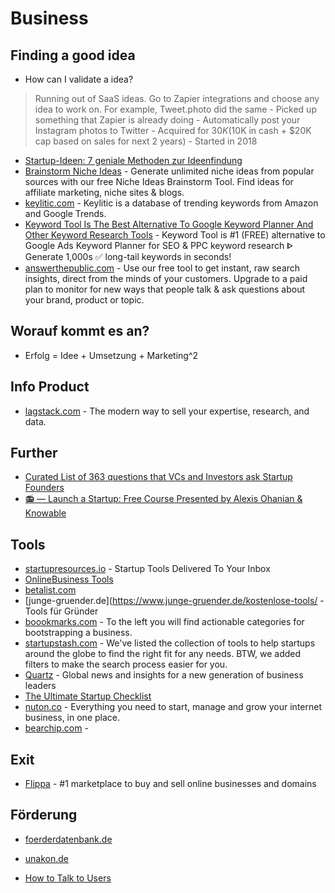 # Business

## Finding a good idea
- How can I validate a idea?
  
> Running out of SaaS ideas. Go to Zapier integrations and choose any idea to work on. For example, Tweet.photo did the same - Picked up something that Zapier is already doing - Automatically post your Instagram photos to Twitter - Acquired for $30K ($10K in cash + $20K cap based on sales for next 2 years) - Started in 2018

- [Startup-Ideen: 7 geniale Methoden zur Ideenfindung](https://www.einstein1.net/startup-ideen/)
- [Brainstorm Niche Ideas](https://www.keysearch.co/tools/brainstorm-niche-ideas) - Generate unlimited niche ideas from popular sources with our free Niche Ideas Brainstorm Tool. Find ideas for affiliate marketing, niche sites & blogs.
- [keylitic.com](https://www.keylitic.com/) - Keylitic is a database of trending keywords from Amazon and Google Trends.
- [Keyword Tool Is The Best Alternative To Google Keyword Planner And Other Keyword Research Tools](https://keywordtool.io/) - Keyword Tool is #1 (FREE) alternative to Google Ads Keyword Planner for SEO & PPC keyword research ᐈ Generate 1,000s ✅ long-tail keywords in seconds!
- [answerthepublic.com](https://answerthepublic.com/) - Use our free tool to get instant, raw search insights, direct from the minds of your customers. Upgrade to a paid plan to monitor for new ways that people talk & ask questions about your brand, product or topic.

## Worauf kommt es an?
- Erfolg = Idee + Umsetzung + Marketing^2

## Info Product
- [lagstack.com](https://lagstack.com) - The modern way to sell your expertise, research, and data.

## Further
- [Curated List of 363 questions that VCs and Investors ask Startup Founders](https://docs.google.com/spreadsheets/d/1Q9YkaA4SFICprVM33g7HtliYM3Fd1p56KtjyriCtSCI/edit#gid=0)
- [📻 — Launch a Startup: Free Course Presented by Alexis Ohanian & Knowable](https://yenfm.substack.com/p/-launch-a-startup-free-course-presented)

## Tools
- [startupresources.io](https://startupresources.io/) - Startup Tools Delivered To Your Inbox
- [​Online ​Business Tools](https://petrahaasmann.com/online-business-tools/)
- [betalist.com](https://betalist.com/=)
- [junge-gruender.de](https://www.junge-gruender.de/kostenlose-tools/ - Tools für Gründer
- [boookmarks.com](http://www.boookmarks.com/) - To the left you will find actionable categories for bootstrapping a business.
- [startupstash.com](https://startupstash.com/explore/) - We've listed the collection of tools to help startups around the globe to find the right fit for any needs. BTW, we added filters to make the search process easier for you.
- [Quartz](https://qz.com/about/) - Global news and insights for a new generation of business leaders
- [The Ultimate Startup Checklist](https://www.remoteworkly.co/the-ultimate-startup-checklist)
- [nuton.co](https://www.nuton.co/) - Everything you need to start, manage and grow your internet business, in one place.
- [bearchip.com](https://bearchip.com) - 


## Exit
- [Flippa](https://www.flippa.com/) - #1 marketplace to buy and sell online businesses and domains


## Förderung
- [foerderdatenbank.de](https://www.foerderdatenbank.de/FDB/DE/Home/home.html)
- [unakon.de](https://unakon.de/)

- [How to Talk to Users](https://www.ycombinator.com/library/6g-how-to-talk-to-users)
